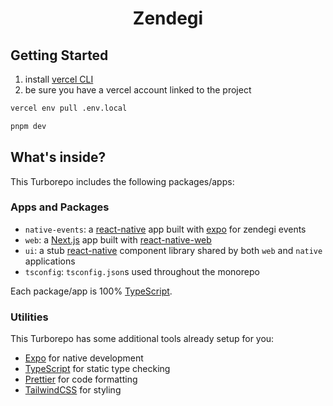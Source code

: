 <h1 align="center">
  Zendegi
</h1>

## Getting Started

1. install [vercel CLI](https://vercel.com/docs/cli)
2. be sure you have a vercel account linked to the project

```bash
vercel env pull .env.local

pnpm dev
```

## What's inside?

This Turborepo includes the following packages/apps:

### Apps and Packages

- `native-events`: a [react-native](https://reactnative.dev/) app built with [expo](https://docs.expo.dev/) for zendegi events
- `web`: a [Next.js](https://nextjs.org/) app built with [react-native-web](https://necolas.github.io/react-native-web/)
- `ui`: a stub [react-native](https://reactnative.dev/) component library shared by both `web` and `native` applications
- `tsconfig`: `tsconfig.json`s used throughout the monorepo

Each package/app is 100% [TypeScript](https://www.typescriptlang.org/).

### Utilities

This Turborepo has some additional tools already setup for you:

- [Expo](https://docs.expo.dev/) for native development
- [TypeScript](https://www.typescriptlang.org/) for static type checking
- [Prettier](https://prettier.io) for code formatting
- [TailwindCSS](https://tailwindcss.com/) for styling
